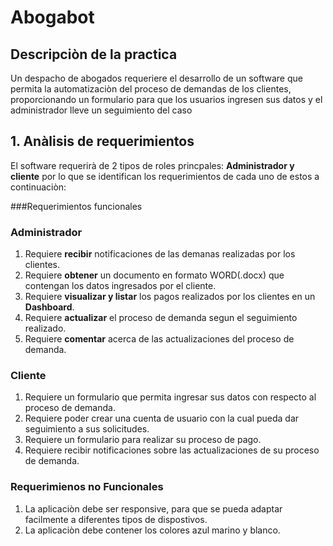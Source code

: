 # Abogabot

## Descripciòn de la practica

Un despacho de abogados requeriere el desarrollo de un software que permita la automatizaciòn del proceso de demandas de los clientes, proporcionando un formulario para que los usuarios ingresen sus datos y el administrador lleve un seguimiento del caso 

## 1. Anàlisis de requerimientos

El software requerirà de 2 tipos de roles princpales: **Administrador y cliente** por lo que se identifican los requerimientos de cada uno de estos a continuaciòn:

###Requerimientos funcionales

### Administrador

1. Requiere  **recibir** notificaciones de las demanas realizadas por los clientes.
2. Requiere **obtener** un documento en formato WORD(.docx) que contengan los datos ingresados por el cliente.
3. Requiere **visualizar y listar** los pagos realizados por los clientes en un **Dashboard**.
4. Requiere **actualizar** el proceso de demanda segun el seguimiento realizado.
5. Requiere **comentar** acerca de las actualizaciones del proceso de demanda.

### Cliente

1. Requiere un formulario que permita ingresar sus datos con respecto al proceso de demanda.
2. Requiere poder crear una cuenta de usuario con la cual pueda dar seguimiento a sus solicitudes.
3. Requiere un formulario para realizar su proceso de pago.
4. Requiere recibir notificaciones sobre las actualizaciones de su proceso de demanda.

### Requerimienos no Funcionales

1. La aplicaciòn debe ser responsive, para que se pueda adaptar facilmente a diferentes tipos de dispostivos.
2. La aplicaciòn debe contener los colores azul marino y blanco.
